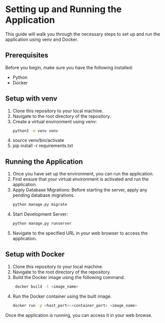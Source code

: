 # Setting up and Running the Application
This guide will walk you through the necessary steps to set up and run the application using venv and Docker.

## Prerequisites
Before you begin, make sure you have the following installed:
- Python
- Docker

## Setup with venv
1. Clone this repository to your local machine.
2. Navigate to the root directory of the repository.
3. Create a virtual environment using venv:
   ```bash
   python3 -m venv venv
4. source venv/bin/activate
5. pip install -r requirements.txt

## Running the Application
1. Once you have set up the environment, you can run the application.
2. First ensure that your virtual environment is activated and run the application.
3. Apply Database Migrations: Before starting the server, apply any pending database migrations.
   ```bash
   python manage.py migrate
4. Start Development Server: 
   ```bash
   python manage.py runserver
5. Navigate to the specified URL in your web browser to access the application.

## Setup with Docker
1. Clone this repository to your local machine.
2. Navigate to the root directory of the repository.
3. Build the Docker image using the following command.
   ```bash
    docker build -t <image_name> 
4. Run the Docker container using the built image.
   ```bash
   docker run -p <host_port>:<container_port> <image_name>
   
Once the application is running, you can access it in your web browse.
